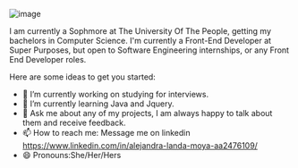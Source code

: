 ![image](https://user-images.githubusercontent.com/98127121/188920856-9bd72640-d2d4-43eb-8ede-cfe39b6f67a5.png)



 I am currently a Sophmore at The University Of The People, getting my bachelors in Computer Science. 
 I'm currently a Front-End Developer at Super Purposes, but open to Software Engineering internships, or any Front End Developer roles.

Here are some ideas to get you started:

- 🔭 I’m currently working on studying for interviews.
- 🌱 I’m currently learning Java and Jquery.
- 💬 Ask me about any of my projects, I am always happy to talk about them and receive feedback.
- 📫 How to reach me: Message me on linkedin https://www.linkedin.com/in/alejandra-landa-moya-aa2476109/
- 😄 Pronouns:She/Her/Hers



<!--
**aleLanda-rq/aleLanda-rq** is a ✨ _special_ ✨ repository because its `README.md` (this file) appears on your GitHub profile.



-->
